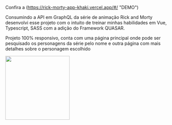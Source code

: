 Confira a (https://rick-morty-app-khaki.vercel.app/#/ "DEMO")

Consumindo a API em GraphQL da série de animação Rick and Morty desenvolvi esse projeto com o intuito de treinar minhas habilidades em Vue, Typescript, SASS com a adição do Framework QUASAR.

Projeto 100% responsivo, conta com uma página principal onde pode ser pesquisado os personagens da série pelo nome e outra página com mais detalhes sobre o personagem escolhido

<img src="https://user-images.githubusercontent.com/60805146/222951087-6318d38c-14c3-4623-a101-4b557413893b.png" width="200" />
